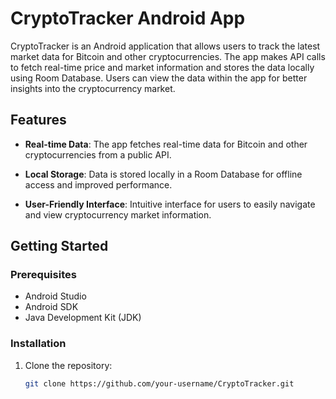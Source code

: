 # CryptoTracker Android App

CryptoTracker is an Android application that allows users to track the latest market data for Bitcoin and other cryptocurrencies. The app makes API calls to fetch real-time price and market information and stores the data locally using Room Database. Users can view the data within the app for better insights into the cryptocurrency market.

## Features

- **Real-time Data**: The app fetches real-time data for Bitcoin and other cryptocurrencies from a public API.

- **Local Storage**: Data is stored locally in a Room Database for offline access and improved performance.

- **User-Friendly Interface**: Intuitive interface for users to easily navigate and view cryptocurrency market information.

## Getting Started

### Prerequisites

- Android Studio
- Android SDK
- Java Development Kit (JDK)

### Installation

1. Clone the repository:
   ```bash
   git clone https://github.com/your-username/CryptoTracker.git
